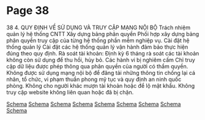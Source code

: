 # Page 38

38
4. QUY ĐỊNH VỀ SỬ DỤNG VÀ TRUY CẬP MẠNG NỘI BỘ
Trách nhiệm quản lý hệ thống CNTT
Xây dựng bảng phân quyền
Phối hợp xây dựng bảng phân quyền truy cập của từng hệ thống phần mềm nghiệp vụ.
Cài đặt hệ thống quản lý
Cài đặt các hệ thống quản lý vận hành đảm bảo thực hiện đúng theo quy định.
Rà soát tài khoản: Định kỳ 6 tháng rà soát các tài khoản không còn sử dụng để thu hồi, hủy bỏ.
Các hành vi bị nghiêm cấm
Chỉ truy cập dữ liệu được phép thông qua phân 
quyền của người có thẩm quyền.
Không được sử dụng mạng nội bộ để đăng 
tải những thông tin chống lại cá nhân, tổ 
chức, vi phạm thuần phong mỹ tục và quy 
định an ninh quốc phòng.
Không cho người khác mượn tài khoản 
hoặc để lộ mật khẩu.
Không truy cập website không liên quan 
hoặc đã bị chặn.

[Schema](page_38_img_0.png)
[Schema](page_38_img_1.png)
[Schema](page_38_img_2.png)
[Schema](page_38_img_3.png)
[Schema](page_38_img_4.png)
[Schema](page_38_img_5.png)
[Schema](page_38_img_6.png)
[Schema](page_38_img_7.png)
[Schema](page_38_img_8.png)
